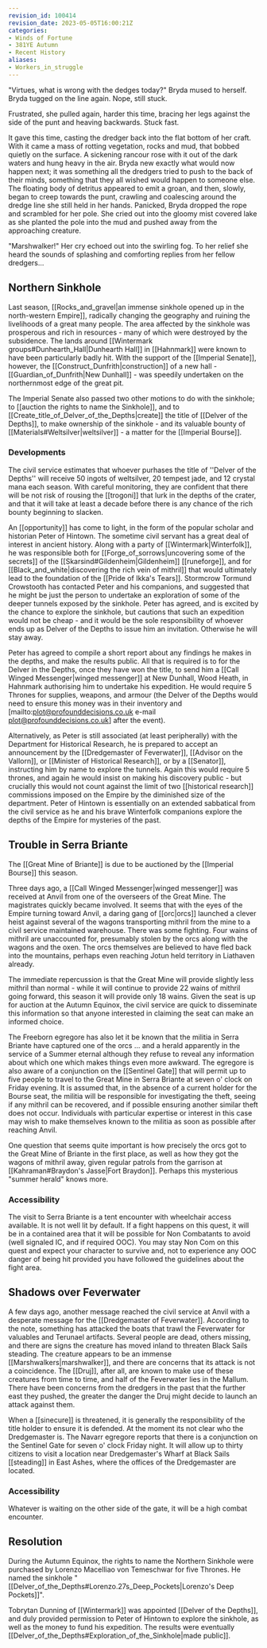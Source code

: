 ```yaml
---
revision_id: 100414
revision_date: 2023-05-05T16:00:21Z
categories:
- Winds of Fortune
- 381YE Autumn
- Recent History
aliases:
- Workers_in_struggle
---
```



"Virtues, what is wrong with the dedges today?" Bryda mused to herself. Bryda tugged on the line again. Nope, still stuck.

Frustrated, she pulled again, harder this time, bracing her legs against the side of the punt and heaving backwards. Stuck fast.

It gave this time, casting the dredger back into the flat bottom of her craft. With it came a mass of rotting vegetation, rocks and mud, that bobbed quietly on the surface. A sickening rancour rose with it out of the dark waters and hung heavy in the air. Bryda new exactly what would now happen next; it was something all the dredgers tried to push to the back of their minds, something that they all wished would happen to someone else. The floating body of detritus appeared to emit a groan, and then, slowly, began to creep towards the punt, crawling and coalescing around the dredge line she still held in her hands. Panicked, Bryda dropped the rope and scrambled for her pole. She cried out into the gloomy mist covered lake as she planted the pole into the mud and pushed away from the approaching creature.

"Marshwalker!" Her cry echoed out into the swirling fog. To her relief she heard the sounds of splashing and comforting replies from her fellow dredgers...

## Northern Sinkhole
Last season, [[Rocks_and_gravel|an immense sinkhole opened up in the north-western Empire]], radically changing the geography and ruining the livelihoods of a great many people. The area affected by the sinkhole was prosperous and rich in resources - many of which were destroyed by the subsidence. The lands around [[Wintermark groups#Dunhearth_Hall|Dunhearth Hall]] in [[Hahnmark]] were known to have been particularly badly hit. With the support of the [[Imperial Senate]], however, the [[Construct_Dunfrith|construction]] of a new hall - [[Guardian_of_Dunfrith|New Dunhall]] - was speedily undertaken on the northernmost edge of the great pit.

The Imperial Senate also passed two other motions to do with the sinkhole; to [[auction the rights to name the Sinkhole]], and to [[Create_title_of_Delver_of_the_Depths|create]] the title of [[Delver of the Depths]], to make ownership of the sinkhole - and its valuable bounty of [[Materials#Weltsilver|weltsilver]] - a matter for the [[Imperial Bourse]].
### Developments
The civil service estimates that whoever purhases the title of ''Delver of the Depths'' will receive 50 ingots of weltsilver, 20 tempest jade, and 12 crystal mana each season. With careful monitoring, they are confident that there will be not risk of rousing the [[trogoni]] that lurk in the depths of the crater, and that it will take at least a decade before there is any chance of the rich bounty beginning to slacken.

An [[opportunity]] has come to light, in the form of the popular scholar and historian Peter of Hintown. The sometime civil servant has a great deal of interest in ancient history. Along with a party of [[Wintermark|Winterfolk]], he was responsible both for [[Forge_of_sorrows|uncovering some of the secrets]] of the [[Skarsind#Gildenheim|Gildenheim]] [[runeforge]], and for [[Black_and_white|discovering the rich vein of mithril]] that would ultimately lead to the foundation of the [[Pride of Ikka's Tears]]. Stormcrow Tormund Crowstooth has contacted Peter and his companions, and suggested that he might be just the person to undertake an exploration of some of the deeper tunnels exposed by the sinkhole. Peter has agreed, and is excited by the chance to explore the sinkhole, but cautions that such an expedition would not be cheap - and it would be the sole responsibility of whoever ends up as Delver of the Depths to issue him an invitation. Otherwise he will stay away. 

Peter has agreed to compile a short report about any findings he makes in the depths, and make the results public. All that is required is to for the Delver in the Depths, once they have won the title, to send him a [[Call Winged Messenger|winged messenger]] at New Dunhall, Wood Heath, in Hahnmark authorising him to undertake his expedition. He would require 5 Thrones for supplies, weapons, and armour (the Delver of the Depths would need to ensure this money was in their inventory and [mailto:plot@profounddecisions.co.uk e-mail plot@profounddecisions.co.uk] after the event).

Alternatively, as Peter is still associated (at least peripherally) with the Department for Historical Research, he is prepared to accept an announcement by the [[Dredgemaster of Feverwater]], [[Advisor on the Vallorn]], or [[Minister of Historical Research]], or by a [[Senator]], instructing him by name to explore the tunnels. Again this would require 5 thrones, and again he would insist on making his discovery public - but crucially this would not count against the limit of two [[historical research]] commissions imposed on the Empire by the diminished size of the department. Peter of Hintown is essentially on an extended sabbatical from the civil service as he and his brave Winterfolk companions explore the depths of the Empire for mysteries of the past.

## Trouble in Serra Briante
The [[Great Mine of Briante]] is due to be auctioned by the [[Imperial Bourse]] this season.

Three days ago, a [[Call Winged Messenger|winged messenger]] was received at Anvil from one of the overseers of the Great Mine. The magistrates quickly became involved. It seems that with the eyes of the Empire turning toward Anvil, a daring gang of [[orc|orcs]] launched a clever heist against several of the wagons transporting mithril from the mine to a civil service maintained warehouse. There was some fighting. Four wains of mithril are unaccounted for, presumably stolen by the orcs along with the wagons and the oxen. The orcs themselves are believed to have fled back into the mountains, perhaps even reaching Jotun held territory in Liathaven already.

The immediate repercussion is that the Great Mine will provide slightly less mithril than normal - while it will continue to provide 22 wains of mithril going forward, this season it will provide only 18 wains. Given the seat is up for auction at the Autumn Equinox, the civil service are quick to disseminate this information so that anyone interested in claiming the seat can make an informed choice.

The Freeborn egregore has also let it be known that the militia in Serra Briante have captured one of the orcs ... and a herald apparently in the service of a Summer eternal although they refuse to reveal any information about which one which makes things even more awkward. The egregore is also aware of a conjunction on the [[Sentinel Gate]] that will permit up to five people to travel to the Great Mine in Serra Briante at seven o' clock on Friday evening. It is assumed that, in the absence of a current holder for the Bourse seat, the militia will be responsible for investigating the theft, seeing if any mithril can be recovered, and if possible ensuring another similar theft does not occur. Individuals with particular expertise or interest in this case may wish to make themselves known to the militia as soon as possible after reaching Anvil.

One question that seems quite important is how precisely the orcs got to the Great Mine of Briante in the first place, as well as how they got the wagons of mithril away, given regular patrols from the garrison at [[Kahraman#Braydon's Jasse|Fort Braydon]]. Perhaps this mysterious "summer herald" knows more.
### Accessibility
The visit to Serra Briante is a tent encounter with wheelchair access available. It is not well lit by default. If a fight happens on this quest, it will be in a contained area that it will be possible for Non Combatants to avoid (well signaled IC, and if required OOC). You may stay Non Com on this quest and expect your character to survive and, not to experience any OOC danger of being hit provided you have followed the guidelines about the fight area.

## Shadows over Feverwater
A few days ago, another message reached the civil service at Anvil with a desperate message for the [[Dredgemaster of Feverwater]]. According to the note, something has attacked the boats that trawl the Feverwater for valuables and Terunael artifacts. Several people are dead, others missing, and there are signs the creature has moved inland to threaten Black Sails steading. The creature appears to be an immense [[Marshwalkers|marshwalker]], and there are concerns that its attack is not a coincidence. The [[Druj]], after all, are known to make use of these creatures from time to time, and half of the Feverwater lies in the Mallum. There have been concerns from the dredgers in the past that the further east they pushed, the greater the danger the Druj might decide to launch an attack against them.

When a [[sinecure]] is threatened, it is generally the responsibility of the title holder to ensure it is defended. At the moment its not clear who the Dredgemaster is. The Navarr egregore reports that there is a conjunction on the Sentinel Gate for seven o' clock Friday night. It will allow up to thirty citizens to visit a location near Dredgemaster's Wharf at Black Sails [[steading]] in East Ashes, where the offices of the Dredgemaster are located.
### Accessibility
Whatever is waiting on the other side of the gate, it will be a high combat encounter.
## Resolution
During the Autumn Equinox, the rights to name the Northern Sinkhole were purchased by Lorenzo Macelliao von Temeschwar for five Thrones. He named the sinkhole "[[Delver_of_the_Depths#Lorenzo.27s_Deep_Pockets|Lorenzo's Deep Pockets]]". 

Tobrytan Dunning of [[Wintermark]] was appointed [[Delver of the Depths]], and duly provided permission to Peter of Hintown to explore the sinkhole, as well as the money to fund his expedition. The results were eventually [[Delver_of_the_Depths#Exploration_of_the_Sinkhole|made public]].
